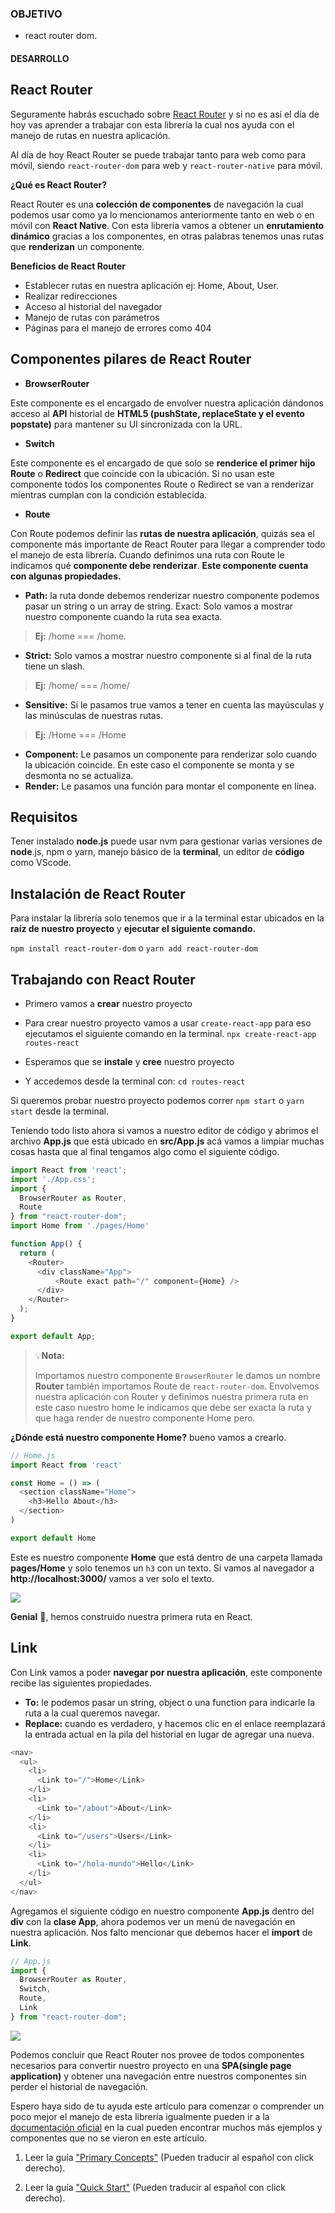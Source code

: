 ### OBJETIVO
- react router dom.

#### DESARROLLO

## React Router

Seguramente habrás escuchado sobre [React Router](https://reactrouter.com) y si no es así el día de hoy vas aprender a trabajar con esta librería la cual nos ayuda con el manejo de rutas en nuestra aplicación.

Al día de hoy React Router se puede trabajar tanto para web como para móvil, siendo `react-router-dom` para web y `react-router-native` para móvil.

**¿Qué es React Router?**

React Router es una **colección de componentes** de navegación la cual podemos usar como ya lo mencionamos anteriormente tanto en web o en móvil con **React Native**. Con esta librería vamos a obtener un **enrutamiento dinámico** gracias a los componentes, en otras palabras tenemos unas rutas que **renderizan** un componente.

**Beneficios de React Router**

+ Establecer rutas en nuestra aplicación ej: Home, About, User.
+ Realizar redirecciones
+ Acceso al historial del navegador
+ Manejo de rutas con parámetros
+ Páginas para el manejo de errores como 404

## Componentes pilares de React Router

+ **BrowserRouter**

Este componente es el encargado de envolver nuestra aplicación dándonos acceso al **API** historial de **HTML5 (pushState, replaceState y el evento popstate)** para mantener su UI sincronizada con la URL.

+ **Switch**

Este componente es el encargado de que solo se **renderice el primer hijo Route** o **Redirect** que coincide con la ubicación. Si no usan este componente todos los componentes Route o Redirect se van a renderizar mientras cumplan con la condición establecida.

+ **Route**

Con Route podemos definir las **rutas de nuestra aplicación**, quizás sea el componente más importante de React Router para llegar a comprender todo el manejo de esta librería. Cuando definimos una ruta con Route le indicamos qué **componente debe renderizar**.
**Este componente cuenta con algunas propiedades.**

+ **Path:** la ruta donde debemos renderizar nuestro componente podemos pasar un string o un array de string.
Exact: Solo vamos a mostrar nuestro componente cuando la ruta sea exacta.
>**Ej:** /home === /home.
+ **Strict:** Solo vamos a mostrar nuestro componente si al final de la ruta tiene un slash.
>**Ej:** /home/ === /home/
+ **Sensitive:** Si le pasamos true vamos a tener en cuenta las mayúsculas y las minúsculas de nuestras rutas.
>**Ej:** /Home === /Home
+ **Component:** Le pasamos un componente para renderizar solo cuando la ubicación coincide. En este caso el componente se monta y se desmonta no se actualiza.
+ **Render:** Le pasamos una función para montar el componente en línea.

## Requisitos

Tener instalado **node.js** puede usar nvm para gestionar varias versiones de **node**.js, npm o yarn, manejo básico de la **terminal**, un editor de **código** como VScode.

## Instalación de React Router

Para instalar la librería solo tenemos que ir a la terminal estar ubicados en la **raíz de nuestro proyecto** y **ejecutar el siguiente comando.**

`npm install react-router-dom`
o
`yarn add react-router-dom`

## Trabajando con React Router

+ Primero vamos a **crear** nuestro proyecto

+ Para crear nuestro proyecto vamos a usar `create-react-app` para eso ejecutamos el siguiente comando en la terminal.
`npx create-react-app routes-react`

+ Esperamos que se **instale** y **cree** nuestro proyecto

+ Y accedemos desde la terminal con: `cd routes-react`

Si queremos probar nuestro proyecto podemos correr `npm start` o `yarn start` desde la terminal.

Teniendo todo listo ahora si vamos a nuestro editor de código y abrimos el archivo **App.js** que está ubicado en **src/App.js** acá vamos a limpiar muchas cosas hasta que al final tengamos algo como el siguiente código.

```js
import React from 'react';
import './App.css';
import {
  BrowserRouter as Router,
  Route
} from "react-router-dom";
import Home from './pages/Home'

function App() {
  return (
    <Router>
      <div className="App">
          <Route exact path="/" component={Home} />
      </div>
    </Router>
  );
}

export default App;
```

>💡**Nota:**
>
>Importamos nuestro componente `BrowserRouter` le damos un nombre **Router** también importamos Route de `react-router-dom`. Envolvemos nuestra aplicación con Router y definimos nuestra primera ruta en este caso nuestro home le indicamos que debe ser exacta la ruta y que haga render de nuestro componente Home pero.

**¿Dónde está nuestro componente Home?** bueno vamos a crearlo.

```js
// Home.js
import React from 'react'

const Home = () => (
  <section className="Home">
    <h3>Hello About</h3>
  </section>
)

export default Home
```

Este es nuestro componente **Home** que está dentro de una carpeta llamada **pages/Home** y solo tenemos un `h3` con un texto.
Si vamos al navegador a **http://localhost:3000/** vamos a ver solo el texto.

<img src="./img/1.png">

**Genial** 🎉, hemos construido nuestra primera ruta en React.

## Link

Con Link vamos a poder **navegar por nuestra aplicación**, este componente recibe las siguientes propiedades.

+ **To:** le podemos pasar un string, object o una function para indicarle la ruta a la cual queremos navegar.
+ **Replace:** cuando es verdadero, y hacemos clic en el enlace reemplazará la entrada actual en la pila del historial en lugar de agregar una nueva.

```js
<nav>
  <ul>
    <li>
      <Link to="/">Home</Link>
    </li>
	<li>
	  <Link to="/about">About</Link>
	</li>
	<li>
	  <Link to="/users">Users</Link>
	</li>
	<li>
	  <Link to="/hola-mundo">Hello</Link>
	</li>
  </ul>
</nav>
```

Agregamos el siguiente código en nuestro componente **App.js** dentro del **div** con la **clase App**, ahora podemos ver un menú de navegación en nuestra aplicación.
Nos falto mencionar que debemos hacer el **import** de **Link**.

```js
// App.js
import {
  BrowserRouter as Router,
  Switch,
  Route,
  Link
} from "react-router-dom";
```

<img src="./img/2.png">

Podemos concluir que React Router nos provee de todos componentes necesarios para convertir nuestro proyecto en una **SPA(single page application)**  y obtener una navegación entre nuestros componentes sin perder el historial de navegación.

Espero haya sido de tu ayuda este artículo para comenzar o comprender un poco mejor el manejo de esta librería igualmente pueden ir a la [documentación oficial](https://reactrouter.com/web/guides/quick-start) en la cual pueden encontrar muchos más ejemplos y componentes que no se vieron en este artículo.

1. Leer la guía ["Primary Concepts"](https://reactrouter.com/web/guides/primary-components) (Pueden traducir al español con click derecho).

2. Leer la guía ["Quick Start"](https://reactrouter.com/web/guides/quick-start) (Pueden traducir al español con click derecho).